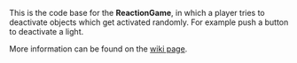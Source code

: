 This is the code base for the **ReactionGame**, in which a player tries to deactivate objects which get activated randomly. 
For example push a button to deactivate a light.

More information can be found on the [wiki page](https://wiki.commonslab.gr/w/ReactionGame).
